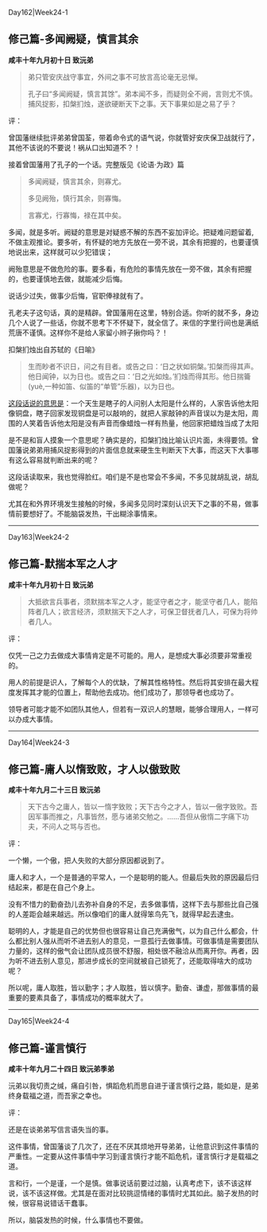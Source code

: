 Day162|Week24-1

## 修己篇-多闻阙疑，慎言其余

**咸丰十年九月初十日 致沅弟**

>弟只管安庆战守事宜，外间之事不可放言高论毫无忌惮。
>
>孔子曰“多闻阙疑，慎言其馀”。弟本闻不多，而疑则全不阙，言则尤不慎。捕风捉影，扣槃扪烛，遂欲硬断天下之事。天下事果如是之易了乎？

评：

曾国藩继续批评弟弟曾国荃，带着命令式的语气说，你就管好安庆保卫战就行了，其他不该说的不要说！祸从口出知道不？！

接着曾国藩用了孔子的一个话。完整版见《论语·为政》篇

>多闻阙疑，慎言其余，则寡尤。
>
>多见阙殆，慎行其余，则寡悔。
>
>言寡尤，行寡悔，禄在其中矣。

多闻，就是多听。阙疑的意思是对疑惑不解的东西不妄加评论。把疑难问题留着,不做主观推论。要多听，有怀疑的地方先放在一旁不说，其余有把握的，也要谨慎地说出来，这样就可以少犯错误；

阙殆意思是不做危险的事。要多看，有危险的事情先放在一旁不做，其余有把握的，也要谨慎地去做，就能减少后悔。

说话少过失，做事少后悔，官职俸禄就有了。

孔老夫子这句话，真的是精辟。曾国藩用在这里，特别合适。你听的就不多，身边几个人说了一些话，你就不思考下不怀疑下，就全信了。来信的字里行间也是满纸荒唐不谨慎。这样你不是给人家留小辫子揪你吗？！

扣槃扪烛出自苏轼的《日喻》

>生而眇者不识日，问之有目者。或告之曰：‘日之状如铜槃。’扣槃而得其声。他日闻钟，以为日也。或告之曰：‘日之光如烛。’扪烛而得其形。他日揣籥(yuè,一种如笛、似笛的“单管”乐器)，以为日也。

[这段话说的意思是](https://baike.baidu.com/item/%E6%89%A3%E6%A7%83%E6%89%AA%E7%83%9B?forcehttps=1%3Ffr%3Dkg_hanyu)：一个天生是瞎子的人问别人太阳是什么样的，人家告诉他太阳像铜盘，瞎子回家发现铜盘是可以敲响的，就把人家敲钟的声音误以为是太阳，周围的人笑着告诉他太阳是没有声音而像蜡烛一样有热量，他回家把蜡烛当成了太阳

是不是和盲人摸象一个意思呢？确实是的，扣槃扪烛比喻认识片面，未得要领。曾国藩说弟弟用捕风捉影得到的片面信息就来硬生生判断天下大事，而这天下大事哪有这么容易就判断出来的呢？

这段话读取来，我也觉得脸红。咱们是不是也常会不多闻，不多见就胡乱说，胡乱做呢？

尤其在和外界环境发生接触的时候，多闻多见同时深刻认识天下之事的不易，做事情前要想好了。不能脑袋发热，干出糊涂事情来。

------

Day163|Week24-2

## 修己篇-默揣本军之人才

**咸丰十年九月初十日 致沅弟**

>大抵欲言兵事者，须默揣本军之人才，能坚守者之才，能坚守者几人，能陷阵者几人；欲言经济，须默揣天下之人才，可保卫督抚者几人，可保为将帅者几人。

评：

仅凭一己之力去做成大事情肯定是不可能的。用人，是想成大事必须要非常重视的。

用人的前提是识人，了解每个人的优缺，了解其性格特性。然后将其安排在最大程度发挥其才能的位置上，帮助他去成功。他们成功了，那领导者也成功了。

领导者可能才能不如团队其他人，但若有一双识人的慧眼，能够合理用人，一样可以办成大事情。

------

Day164|Week24-3

## 修己篇-庸人以惰致败，才人以傲致败

**咸丰十年九月二十三日 致沅弟**

>天下古今之庸人，皆以一惰字致败；天下古今之才人，皆以一傲字致败。吾因军事而推之，凡事皆然，愿与诸弟交勉之。……吾但从傲惰二字痛下功夫，不问人之骂与否也。

评：

一个懒，一个傲，把人失败的大部分原因都说到了。

庸人和才人，一个是普通的平常人，一个是聪明的能人。但最后失败的原因最后归结起来，都是在自己个身上。

没有不惜力的勤奋劲儿去弥补自身的不足，去多做事情，这样下去与那些比自己强的人差距会越来越远。所以像咱们的庸人就得笨鸟先飞，就得早起去逮虫。

聪明的人，才能是自己的优势但也很容易让自己充满傲气，以为自己什么都会，什么都比别人强从而听不进去别人的意见，一意孤行去做事情。可做事情是需要团队力量的，这样的傲气会让团队成员很不舒服，相处很不融洽从而离开你。再者，因为听不进去别人意见，那进步成长的空间就被自己锁死了，还能取得啥大的成功呢？

所以呢，庸人取胜，皆以勤字；才人取胜，皆以慎字。勤奋、谦虚，那做事情的最重要的要素具备了，事情成功的概率就大了。

------

Day165|Week24-4

## 修己篇-谨言慎行

**咸丰十年九月二十四日 致沅弟季弟**

沅弟以我切责之缄，痛自引咎，惧蹈危机而思自进于谨言慎行之路，能如是，是弟终身载福之道，而吾家之幸也。

评：

还是在谈弟弟写信言语失当的事。

这件事情，曾国藩谈了几次了，还在不厌其烦地开导弟弟，让他意识到这件事情的严重性。一定要从这件事情中学习到谨言慎行才能不蹈危机，谨言慎行才是载福之道。

言和行，一个是谨，一个是慎。做事说话前要过过脑，认真考虑下，该不该这样说，该不该这样做。尤其是在面对比较挑逗情绪的事情时尤其如此。脑子发热的时候，很容易说错话干蠢事。

所以，脑袋发热的时候，什么事情也不要做。




